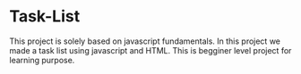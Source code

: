 # Task-List
This project is solely based on javascript fundamentals.
In this project we made a task list using javascript and HTML.
This is begginer level project for learning purpose.
